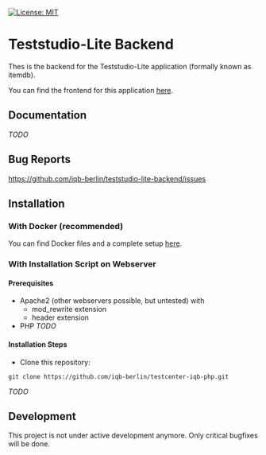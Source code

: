 [![License: MIT](https://img.shields.io/badge/License-MIT-yellow.svg?style=flat-square)](https://opensource.org/licenses/MIT)

# Teststudio-Lite Backend

Thes is the backend for the Teststudio-Lite application (formally known as itemdb).

You can find the frontend for this application [here](https://github.com/iqb-berlin/teststudio-lite-frontend).

## Documentation

*TODO*

## Bug Reports

https://github.com/iqb-berlin/teststudio-lite-backend/issues

## Installation

### With Docker (recommended)

You can find Docker files and a complete setup [here](https://github.com/iqb-berlin/testcenter-setup). 


### With Installation Script on Webserver

#### Prerequisites

* Apache2 (other webservers possible, but untested) with
  * mod_rewrite extension
  * header extension
* PHP
    *TODO*
    
    
#### Installation Steps

- Clone this repository:
```
git clone https://github.com/iqb-berlin/testcenter-iqb-php.git
```

*TODO*

## Development

This project is not under active development anymore. Only critical bugfixes will be done.
